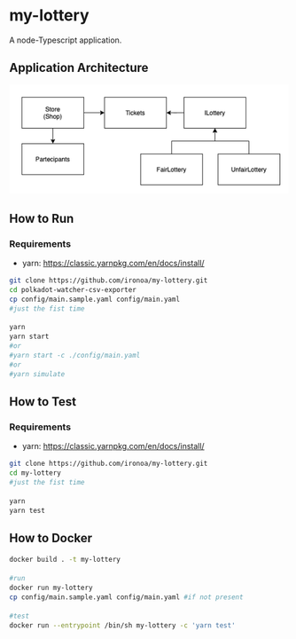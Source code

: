 # my-lottery

A node-Typescript application.

## Application Architecture

![architecture](assets/architecture.png)

## How to Run 

### Requirements
- yarn: https://classic.yarnpkg.com/en/docs/install/

```bash
git clone https://github.com/ironoa/my-lottery.git
cd polkadot-watcher-csv-exporter
cp config/main.sample.yaml config/main.yaml 
#just the fist time

yarn
yarn start
#or
#yarn start -c ./config/main.yaml 
#or
#yarn simulate
```

## How to Test 

### Requirements
- yarn: https://classic.yarnpkg.com/en/docs/install/

```bash
git clone https://github.com/ironoa/my-lottery.git
cd my-lottery
#just the fist time

yarn
yarn test
```

## How to Docker

```bash
docker build . -t my-lottery

#run
docker run my-lottery
cp config/main.sample.yaml config/main.yaml #if not present

#test
docker run --entrypoint /bin/sh my-lottery -c 'yarn test'
```